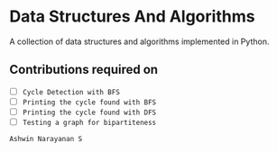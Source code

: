 # Data Structures And Algorithms

A collection of data structures and algorithms implemented in Python.

## Contributions required on

- [ ] `Cycle Detection with BFS`
- [ ] `Printing the cycle found with BFS`
- [ ] `Printing the cycle found with DFS`
- [ ] `Testing a graph for bipartiteness`

`Ashwin Narayanan S`
